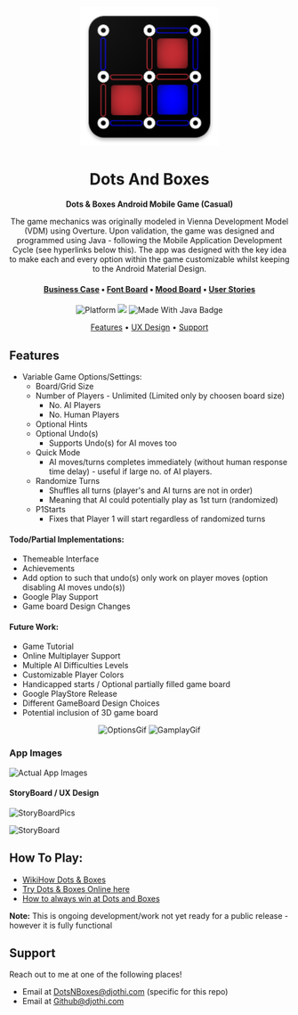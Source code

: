 
<p align="center">  
	<img src="app/src/main/res/drawable/logo.png" width="250" alt="Dots&BoxesLogo"/>
</p>

<p align="center"> 
	<h1 align="center"> Dots And Boxes </h1>  
</p>



<div align="center">
	<p align="center"> 
		<span align="center"> <b> Dots & Boxes Android Mobile Game (Casual) </b> </span>
	</p>
	The game mechanics was originally modeled in Vienna Development Model (VDM) using Overture. Upon validation, the game was designed and programmed using Java - following the Mobile Application Development Cycle (see hyperlinks below this). The app was designed with the key idea to make each and every option within the game customizable whilst keeping to the Android Material Design.
</div>


<div align="center">
	<h4>
		<a href="/PDFs/Business Case.pdf">Business Case</a> <span> • </span>
		<a href="/PDFs/Font Board.pdf">Font Board</a> <span>•</span>
		<a href="/PDFs/Mood Board.pdf">Mood Board</a> <span>•</span>
		<a href="/PDFs/User Stories.pdf">User Stories</a>
	</h4>
</div>


<p align="center">
	<img src="https://img.shields.io/badge/platform-Android-1f425f.svg" alt="Platform" /> 
	<img src="https://img.shields.io/badge/status-in development-yellow" />
	<img src="https://img.shields.io/badge/Made%20with-Java-red.svg" alt="Made With Java Badge" />
</p>

<p align="center">
  <a href="#features">Features</a> •
  <a href=#storyboard--ux-design>UX Design</a> •
  <a href="#support">Support</a>

</p>

## Features
- Variable Game Options/Settings:
	- Board/Grid Size
	- Number of Players - Unlimited (Limited only by choosen board size)
		- No. AI Players
		- No. Human Players
	- Optional Hints
	- Optional Undo(s)
		- Supports Undo(s) for AI moves too
	- Quick Mode
		- AI moves/turns completes immediately (without human response time delay) - useful if large no. of AI players.
	- Randomize Turns
		- Shuffles all turns (player's and AI turns are not in order)
		- Meaning that AI could potentially play as 1st turn (randomized)
	- P1Starts
		- Fixes that Player 1 will start regardless of randomized turns

#### Todo/Partial Implementations:
- Themeable Interface
- Achievements
- Add option to such that undo(s) only work on player moves (option disabling AI moves undo(s))
- Google Play Support
- Game board Design Changes

#### Future Work:
- Game Tutorial
- Online Multiplayer Support
- Multiple AI Difficulties Levels
- Customizable Player Colors
- Handicapped starts / Optional partially filled game board
- Google PlayStore Release
- Different GameBoard Design Choices
- Potential inclusion of 3D game board


<p align="center">  
	<img src="https://i.imgur.com/Hse2VUB.gif" width="330" alt="OptionsGif"/>
	<img src="https://i.imgur.com/Og0L2As.gif" width="330" alt="GamplayGif"/>
</p>


### App Images
![Actual App Images](https://i.imgur.com/hbX052c.png)



#### StoryBoard / UX Design

![StoryBoardPics](https://i.imgur.com/XKOlESw.png)



![StoryBoard](https://i.imgur.com/gnPvLpF.jpg)


[//]: # (<img src="https://i.imgur.com/gnPvLpF.jpg" height="600" style="horizontal-align:middle">)



## How To Play:
- [WikiHow Dots & Boxes](https://www.wikihow.com/Play-Dots-and-Boxes)
- [Try Dots & Boxes Online here](http://www.papg.com/show?1TMU)
- [How to always win at Dots and Boxes](https://www.youtube.com/watch?v=KboGyIilP6k)

**Note:** This is ongoing development/work not yet ready for a public release - however it is fully functional



## Support

Reach out to me at one of the following places!

- Email at DotsNBoxes@djothi.com (specific for this repo)
- Email at Github@djothi.com


